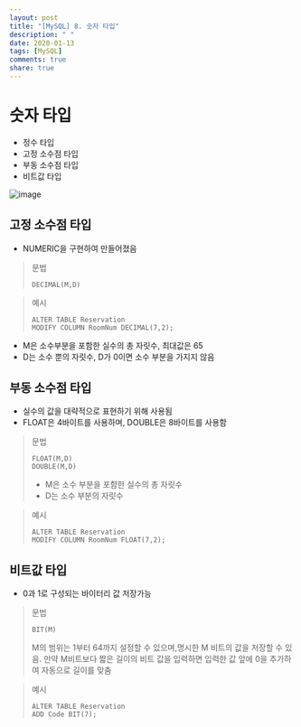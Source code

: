 ```yaml
---
layout: post
title: "[MySQL] 8. 숫자 타입"
description: " "
date: 2020-01-13
tags: [MySQL]
comments: true
share: true
---
```


# 숫자 타입

- 정수 타입
- 고정 소수점 타입
- 부동 소수점 타입
- 비트값 타입

![image](https://github.com/colinch4/colinch4.github.io/blob/master/_posts/2020/MySQL/images/numtype.png?raw=true)



## 고정 소수점 타입

- NUMERIC을 구현하여 만들어졌음

> 문법
>
> ```mysql
> DECIMAL(M,D)
> ```

> 예시
>
> ```mysql
> ALTER TABLE Reservation
> MODIFY COLUMN RoomNum DECIMAL(7,2);
> ```

- M은 소수부분을 포함한 실수의 총 자릿수, 최대값은 65
- D는 소수 뿐의 자릿수, D가 0이면 소수 부분을 가지지 않음



## 부동 소수점 타입

- 실수의 값을 대략적으로 표현하기 위해 사용됨
- FLOAT은 4바이트를 사용하며, DOUBLE은 8바이트를 사용함

> 문법
>
> ```mysql
> FLOAT(M,D)
> DOUBLE(M,D)
> ```
>
> - M은 소수 부분을 포함한 실수의 총 자릿수
> - D는 소수 부분의 자릿수

> 예시
>
> ```mysql
> ALTER TABLE Reservation
> MODIFY COLUMN RoomNum FLOAT(7,2);
> ```



## 비트값 타입

- 0과 1로 구성되는 바이터리 값 저장가능

> 문법
>
> ```mysql
> BIT(M)
> ```
>
> M의 범위는 1부터 64까지 설정할 수 있으며,명시한 M 비트의 값을 저장할 수 있음. 만약 M비트보다 짧은 길이의 비트 값을 입력하면 입력한 값 앞에 0을 추가하여 자동으로 길이를 맞춤

> 예시
>
> ```mysql
> ALTER TABLE Reservation
> ADD Code BIT(7);
> ```